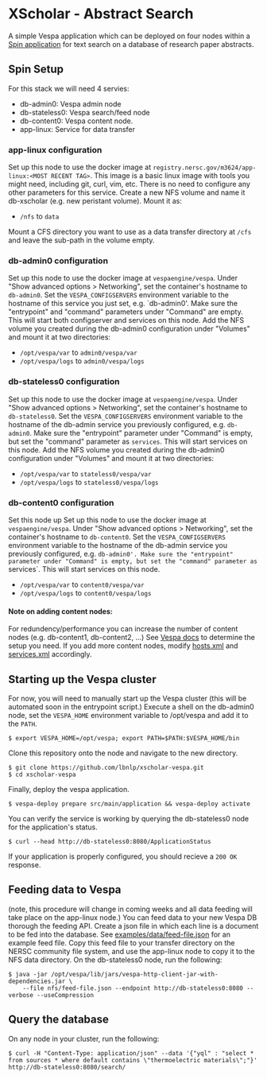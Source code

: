 # XScholar - Abstract Search

A simple Vespa application which can be deployed on four nodes within a [Spin application](https://www.nersc.gov/systems/spin/) for text search on a database of research paper abstracts.

## Spin Setup
For this stack we will need 4 servies: 
* db-admin0: Vespa admin node
* db-stateless0: Vespa search/feed node
* db-content0: Vespa content node.
* app-linux: Service for data transfer

### app-linux configuration
Set up this node to use the docker image at `registry.nersc.gov/m3624/app-linux:<MOST RECENT TAG>`. This image is a basic linux image with tools you might need, including git, curl, vim, etc. There is no need to configure any other parameters for this service. Create a new NFS volume and name it db-xscholar (e.g. new peristant volume). Mount it as:
* `/nfs` to `data`

Mount a CFS directory you want to use as a data transfer directory at `/cfs` and leave the sub-path in the volume empty. 

### db-admin0 configuration
Set up this node to use the docker image at `vespaengine/vespa`. Under "Show advanced options > Networking", set the container's hostname to `db-admin0`. Set the `VESPA_CONFIGSERVERS` environment variable to the hostname of this service you just set, e.g. `db-admin0'. Make sure the "entrypoint" and "command" parameters under "Command" are empty. This will start both configserver and services on this node. Add the NFS volume you created during the db-admin0 configuration under "Volumes" and mount it at two directories:
* `/opt/vespa/var` to `admin0/vespa/var`
* `/opt/vespa/logs` to `admin0/vespa/logs`

### db-stateless0 configuration
Set up this node to use the docker image at `vespaengine/vespa`. Under "Show advanced options > Networking", set the container's hostname to `db-stateless0`. Set the `VESPA_CONFIGSERVERS` environment variable to the hostname of the db-admin service you previously configured, e.g. `db-admin0`. Make sure the "entrypoint" parameter under "Command" is empty, but set the "command" parameter as `services`. This will start services on this node. Add the NFS volume you created during the db-admin0 configuration under "Volumes" and mount it at two directories:
* `/opt/vespa/var` to `stateless0/vespa/var`
* `/opt/vespa/logs` to `stateless0/vespa/logs`


### db-content0 configuration
Set this node up Set up this node to use the docker image at `vespaengine/vespa`. Under "Show advanced options > Networking", set the container's hostname to `db-content0`. Set the `VESPA_CONFIGSERVERS` environment variable to the hostname of the db-admin service you previously configured, e.g. `db-admin0'. Make sure the "entrypoint" parameter under "Command" is empty, but set the "command" parameter as `services`. This will start services on this node. 
* `/opt/vespa/var` to `content0/vespa/var`
* `/opt/vespa/logs` to `content0/vespa/logs`

#### Note on adding content nodes:
For redundency/performance you can increase the number of content nodes (e.g. db-content1, db-content2, ...) See [Vespa docs](https://docs.vespa.ai/documentation/performance/sizing-search.html) to determine the setup you need. If you add more content nodes, modify [hosts.xml](https://github.com/lbnlp/xscholar-vespa/blob/main/src/main/application/hosts.xml) and [services.xml](https://github.com/lbnlp/xscholar-vespa/blob/main/src/main/application/services.xml) accordingly. 


## Starting up the Vespa cluster
For now, you will need to manually start up the Vespa cluster (this will be automated soon in the entrypoint script.) Execute a shell on the db-admin0 node, set the `VESPA_HOME` environment variable to /opt/vespa and add it to the `PATH`. 

``` 
$ export VESPA_HOME=/opt/vespa; export PATH=$PATH:$VESPA_HOME/bin
```

Clone this repository onto the node and navigate to the new directory. 
```
$ git clone https://github.com/lbnlp/xscholar-vespa.git
$ cd xscholar-vespa
```

Finally, deploy the vespa application. 
```
$ vespa-deploy prepare src/main/application && vespa-deploy activate
```

You can verify the service is working by querying the db-stateless0 node for the application's status. 
```
$ curl --head http://db-stateless0:8080/ApplicationStatus
```
If your application is properly configured, you should recieve a `200 OK` response.

## Feeding data to Vespa
(note, this procedure will change in coming weeks and all data feeding will take place on the app-linux node.) 
You can feed data to your new Vespa DB thorough the feeding API. Create a json file in which each line is a document to be fed into the database. See [examples/data/feed-file.json](https://github.com/lbnlp/xscholar-vespa) for an example feed file. Copy this feed file to your transfer directory on the NERSC community file system, and use the app-linux node to copy it to the NFS data directory. On the db-stateless0 node, run the following: 

```
$ java -jar /opt/vespa/lib/jars/vespa-http-client-jar-with-dependencies.jar \
    --file nfs/feed-file.json --endpoint http://db-stateless0:8080 --verbose --useCompression
```

## Query the database
On any node in your cluster, run the following: 
```
$ curl -H "Content-Type: application/json" --data '{"yql" : "select * from sources * where default contains \"thermoelectric materials\";"}' http://db-stateless0:8080/search/
```


